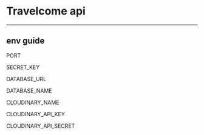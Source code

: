 # Travelcome api
---
## env guide

PORT

SECRET_KEY

DATABASE_URL

DATABASE_NAME

CLOUDINARY_NAME

CLOUDINARY_API_KEY        

CLOUDINARY_API_SECRET

